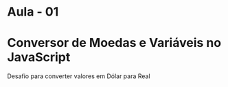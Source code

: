# Aula - 01 
# Conversor de Moedas e Variáveis no JavaScript
 Desafio para converter valores em Dólar para Real